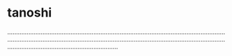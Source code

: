 # tanoshi
.......................................................................................................................................................................................................................................................................................................................